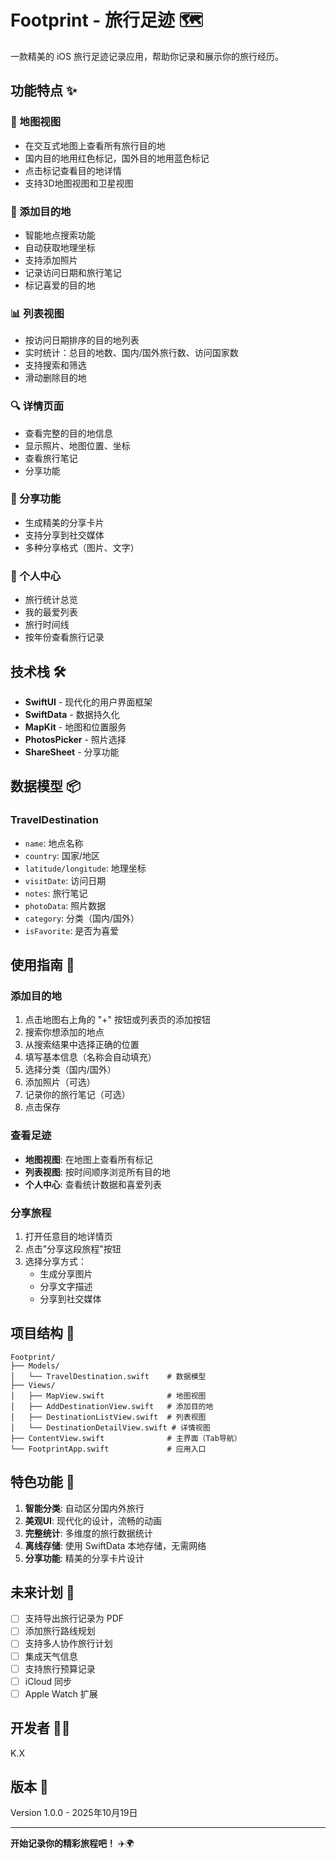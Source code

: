 # Footprint - 旅行足迹 🗺️

一款精美的 iOS 旅行足迹记录应用，帮助你记录和展示你的旅行经历。

## 功能特点 ✨

### 📍 地图视图
- 在交互式地图上查看所有旅行目的地
- 国内目的地用红色标记，国外目的地用蓝色标记
- 点击标记查看目的地详情
- 支持3D地图视图和卫星视图

### 📝 添加目的地
- 智能地点搜索功能
- 自动获取地理坐标
- 支持添加照片
- 记录访问日期和旅行笔记
- 标记喜爱的目的地

### 📊 列表视图
- 按访问日期排序的目的地列表
- 实时统计：总目的地数、国内/国外旅行数、访问国家数
- 支持搜索和筛选
- 滑动删除目的地

### 🔍 详情页面
- 查看完整的目的地信息
- 显示照片、地图位置、坐标
- 查看旅行笔记
- 分享功能

### 📱 分享功能
- 生成精美的分享卡片
- 支持分享到社交媒体
- 多种分享格式（图片、文字）

### 👤 个人中心
- 旅行统计总览
- 我的最爱列表
- 旅行时间线
- 按年份查看旅行记录

## 技术栈 🛠️

- **SwiftUI** - 现代化的用户界面框架
- **SwiftData** - 数据持久化
- **MapKit** - 地图和位置服务
- **PhotosPicker** - 照片选择
- **ShareSheet** - 分享功能

## 数据模型 📦

### TravelDestination
- `name`: 地点名称
- `country`: 国家/地区
- `latitude/longitude`: 地理坐标
- `visitDate`: 访问日期
- `notes`: 旅行笔记
- `photoData`: 照片数据
- `category`: 分类（国内/国外）
- `isFavorite`: 是否为喜爱

## 使用指南 📖

### 添加目的地
1. 点击地图右上角的 "+" 按钮或列表页的添加按钮
2. 搜索你想添加的地点
3. 从搜索结果中选择正确的位置
4. 填写基本信息（名称会自动填充）
5. 选择分类（国内/国外）
6. 添加照片（可选）
7. 记录你的旅行笔记（可选）
8. 点击保存

### 查看足迹
- **地图视图**: 在地图上查看所有标记
- **列表视图**: 按时间顺序浏览所有目的地
- **个人中心**: 查看统计数据和喜爱列表

### 分享旅程
1. 打开任意目的地详情页
2. 点击"分享这段旅程"按钮
3. 选择分享方式：
   - 生成分享图片
   - 分享文字描述
   - 分享到社交媒体

## 项目结构 📁

```
Footprint/
├── Models/
│   └── TravelDestination.swift    # 数据模型
├── Views/
│   ├── MapView.swift              # 地图视图
│   ├── AddDestinationView.swift   # 添加目的地
│   ├── DestinationListView.swift  # 列表视图
│   └── DestinationDetailView.swift # 详情视图
├── ContentView.swift              # 主界面（Tab导航）
└── FootprintApp.swift             # 应用入口
```

## 特色功能 🌟

1. **智能分类**: 自动区分国内外旅行
2. **美观UI**: 现代化的设计，流畅的动画
3. **完整统计**: 多维度的旅行数据统计
4. **离线存储**: 使用 SwiftData 本地存储，无需网络
5. **分享功能**: 精美的分享卡片设计

## 未来计划 🚀

- [ ] 支持导出旅行记录为 PDF
- [ ] 添加旅行路线规划
- [ ] 支持多人协作旅行计划
- [ ] 集成天气信息
- [ ] 支持旅行预算记录
- [ ] iCloud 同步
- [ ] Apple Watch 扩展

## 开发者 👨‍💻

K.X

## 版本 📌

Version 1.0.0 - 2025年10月19日

---

**开始记录你的精彩旅程吧！** ✈️🌍

